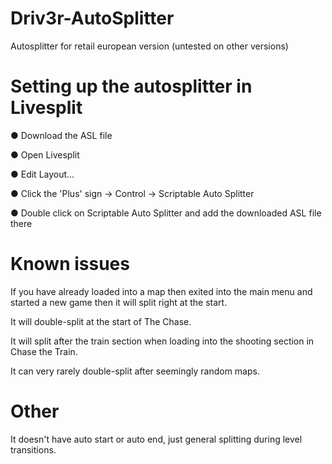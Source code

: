 # Driv3r-AutoSplitter

Autosplitter for retail european version (untested on other versions)


# Setting up the autosplitter in Livesplit

● Download the ASL file

● Open Livesplit

● Edit Layout...

● Click the 'Plus' sign -> Control -> Scriptable Auto Splitter

● Double click on Scriptable Auto Splitter and add the downloaded ASL file there


# Known issues

If you have already loaded into a map then exited into the main menu and started a new game then it will split right at the start.

It will double-split at the start of The Chase.

It will split after the train section when loading into the shooting section in Chase the Train.

It can very rarely double-split after seemingly random maps.


# Other

It doesn't have auto start or auto end, just general splitting during level transitions.
